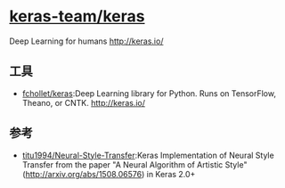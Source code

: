 # [keras-team/keras](https://github.com/keras-team/keras)

Deep Learning for humans http://keras.io/


## 工具

* [fchollet/keras](https://github.com/fchollet/keras):Deep Learning library for Python. Runs on TensorFlow, Theano, or CNTK. http://keras.io/

## 参考

* [titu1994/Neural-Style-Transfer](https://github.com/titu1994/Neural-Style-Transfer):Keras Implementation of Neural Style Transfer from the paper "A Neural Algorithm of Artistic Style" (http://arxiv.org/abs/1508.06576) in Keras 2.0+
